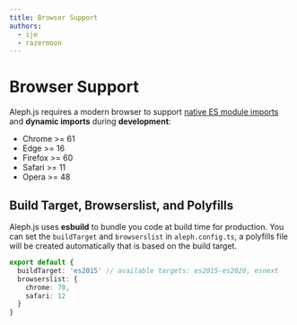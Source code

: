 ```yaml
---
title: Browser Support
authors:
  - ije
  - razermoon
---
```


# Browser Support

Aleph.js requires a modern browser to support [native ES module imports](https://caniuse.com/#feat=es6-module) and **dynamic imports** during **development**:

- Chrome >= 61
- Edge >= 16
- Firefox >= 60
- Safari >= 11
- Opera >= 48

## Build Target, Browserslist, and Polyfills

Aleph.js uses **esbuild** to bundle you code at build time for production. You can set the `buildTarget` and `browserslist` in `aleph.config.ts`, a polyfills file will be created automatically that is based on the build target.

```ts
export default {
  buildTarget: 'es2015' // available targets: es2015-es2020, esnext
  browserslist: {
    chrome: 70,
    safari: 12
  }
}
```